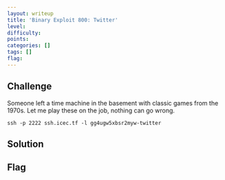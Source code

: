 ```yaml
---
layout: writeup
title: 'Binary Exploit 800: Twitter'
level:
difficulty:
points:
categories: []
tags: []
flag:
---
```

## Challenge

Someone left a time machine in the basement with classic games from the
1970s. Let me play these on the job, nothing can go wrong.

    ssh -p 2222 ssh.icec.tf -l gg4ugw5xbsr2myw-twitter

## Solution

## Flag

